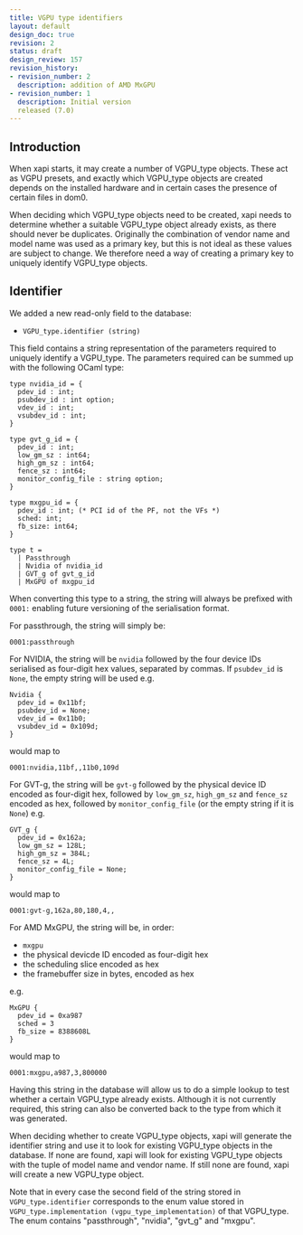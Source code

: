```yaml
---
title: VGPU type identifiers
layout: default
design_doc: true
revision: 2
status: draft
design_review: 157
revision_history:
- revision_number: 2
  description: addition of AMD MxGPU
- revision_number: 1
  description: Initial version
  released (7.0)
---
```


Introduction
------------

When xapi starts, it may create a number of VGPU_type objects. These act as
VGPU presets, and exactly which VGPU_type objects are created depends on the
installed hardware and in certain cases the presence of certain files in dom0.

When deciding which VGPU_type objects need to be created, xapi needs to
determine whether a suitable VGPU_type object already exists, as there should
never be duplicates. Originally the combination of vendor name and model name
was used as a primary key, but this is not ideal as these values are subject to
change. We therefore need a way of creating a primary key to uniquely identify
VGPU_type objects.

Identifier
----------

We added a new read-only field to the database:

- `VGPU_type.identifier (string)`

This field contains a string representation of the parameters required to
uniquely identify a VGPU_type. The parameters required can be summed up with the
following OCaml type:

```
type nvidia_id = {
  pdev_id : int;
  psubdev_id : int option;
  vdev_id : int;
  vsubdev_id : int;
}

type gvt_g_id = {
  pdev_id : int;
  low_gm_sz : int64;
  high_gm_sz : int64;
  fence_sz : int64;
  monitor_config_file : string option;
}

type mxgpu_id = {
  pdev_id : int; (* PCI id of the PF, not the VFs *)
  sched: int;
  fb_size: int64;
}

type t =
  | Passthrough
  | Nvidia of nvidia_id
  | GVT_g of gvt_g_id
  | MxGPU of mxgpu_id
```

When converting this type to a string, the string will always be prefixed with
`0001:` enabling future versioning of the serialisation format.

For passthrough, the string will simply be:

`0001:passthrough`

For NVIDIA, the string will be `nvidia` followed by the four device IDs
serialised as four-digit hex values, separated by commas. If `psubdev_id` is
`None`, the empty string will be used e.g.

```
Nvidia {
  pdev_id = 0x11bf;
  psubdev_id = None;
  vdev_id = 0x11b0;
  vsubdev_id = 0x109d;
}
```

would map to

`0001:nvidia,11bf,,11b0,109d`

For GVT-g, the string will be `gvt-g` followed by the physical device ID encoded
as four-digit hex, followed by `low_gm_sz`, `high_gm_sz` and `fence_sz` encoded
as hex, followed by `monitor_config_file` (or the empty string if it is `None`)
e.g.

```
GVT_g {
  pdev_id = 0x162a;
  low_gm_sz = 128L;
  high_gm_sz = 384L;
  fence_sz = 4L;
  monitor_config_file = None;
}
```

would map to

`0001:gvt-g,162a,80,180,4,,`

For AMD MxGPU, the string will be, in order:
* `mxgpu`
* the physical devicde ID encoded as four-digit hex
* the scheduling slice encoded as hex
* the framebuffer size in bytes, encoded as hex

e.g.
```
MxGPU {
  pdev_id = 0xa987
  sched = 3
  fb_size = 8388608L
}
```
would map to

`0001:mxgpu,a987,3,800000`

Having this string in the database will allow us to do a simple lookup to test
whether a certain VGPU_type already exists. Although it is not currently
required, this string can also be converted back to the type from which it was
generated.

When deciding whether to create VGPU_type objects, xapi will generate the
identifier string and use it to look for existing VGPU_type objects in the
database. If none are found, xapi will look for existing VGPU_type objects with
the tuple of model name and vendor name. If still none are found, xapi will
create a new VGPU_type object.

Note that in every case the second field of the string stored in
`VGPU_type.identifier` corresponds to the enum value stored in
`VGPU_type.implementation (vgpu_type_implementation)` of that VGPU_type.
The enum contains "passthrough", "nvidia", "gvt_g" and "mxgpu".
